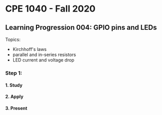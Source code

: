 # CPE 1040 - Fall 2020

## Learning Progression 004: GPIO pins and LEDs

Topics:
- Kirchhoff's laws  
- parallel and in-series resistors  
- LED current and voltage drop  

### Step 1:   

#### 1. Study

#### 2. Apply

#### 3. Present

